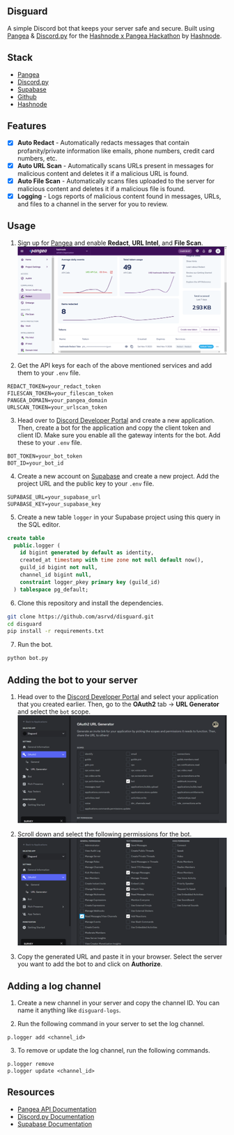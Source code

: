 ## Disguard
A simple Discord bot that keeps your server safe and secure. Built using [Pangea](https://pangea.cloud) & [Discord.py](https://github.com/Rapptz/discord.py) for the [Hashnode x Pangea Hackathon](https://hashnode.com/hackathons/pangea) by [Hashnode](https://hashnode.com).

## Stack
- [Pangea](https://pangea.cloud)
- [Discord.py](https://github.com/Rapptz/discord.py)
- [Supabase](https://supabase.com/)
- [Github](https://github.com)
- [Hashnode](https://hashnode.com)

## Features
- [x] **Auto Redact** - Automatically redacts messages that contain profanity/private information like emails, phone numbers, credit card numbers, etc.
- [x] **Auto URL Scan** - Automatically scans URLs present in messages for malicious content and deletes it if a malicious URL is found.
- [x] **Auto File Scan** - Automatically scans files uploaded to the server for malicious content and deletes it if a malicious file is found.
- [x] **Logging** - Logs reports of malicious content found in messages, URLs, and files to a channel in the server for you to review.

## Usage
1. Sign up for [Pangea](https://pangea.cloud) and enable **Redact**, **URL Intel**, and **File Scan**.
![Alt text](./media/pangea_ss.png)

2. Get the API keys for each of the above mentioned services and add them to your `.env` file.
```env
REDACT_TOKEN=your_redact_token
FILESCAN_TOKEN=your_filescan_token
PANGEA_DOMAIN=your_pangea_domain
URLSCAN_TOKEN=your_urlscan_token
```

3. Head over to [Discord Developer Portal](https://discord.com/developers/applications) and create a new application. Then, create a bot for the application and copy the client token and client ID. Make sure you enable all the gateway intents for the bot. Add these to your `.env` file.
```env
BOT_TOKEN=your_bot_token
BOT_ID=your_bot_id
```

4. Create a new account on [Supabase](https://supabase.com/) and create a new project. Add the project URL and the public key to your `.env` file.
```env
SUPABASE_URL=your_supabase_url
SUPABASE_KEY=your_supabase_key
```

5. Create a new table `logger` in your Supabase project using this query in the SQL editor.
```sql
create table
  public.logger (
    id bigint generated by default as identity,
    created_at timestamp with time zone not null default now(),
    guild_id bigint not null,
    channel_id bigint null,
    constraint logger_pkey primary key (guild_id)
  ) tablespace pg_default;
```

6. Clone this repository and install the dependencies.
```bash
git clone https://github.com/asrvd/disguard.git
cd disguard
pip install -r requirements.txt
```

7. Run the bot.
```bash
python bot.py
```

## Adding the bot to your server
1. Head over to the [Discord Developer Portal](https://discord.com/developers/applications) and select your application that you created earlier. Then, go to the **OAuth2** tab -> **URL Generator** and select the `bot` scope.
![oauth2](./media/discord-dev-1.png)

2. Scroll down and select the following permissions for the bot.
![permissions](./media/discord-dev-2.png)

3. Copy the generated URL and paste it in your browser. Select the server you want to add the bot to and click on **Authorize**.

## Adding a log channel
1. Create a new channel in your server and copy the channel ID. You can name it anything like `disguard-logs`.

2. Run the following command in your server to set the log channel.
```
p.logger add <channel_id>
```

3. To remove or update the log channel, run the following commands.
```
p.logger remove
p.logger update <channel_id>
```

## Resources
- [Pangea API Documentation](https://pangea.cloud/docs)
- [Discord.py Documentation](https://discordpy.readthedocs.io/en/stable/)
- [Supabase Documentation](https://supabase.com/docs)
